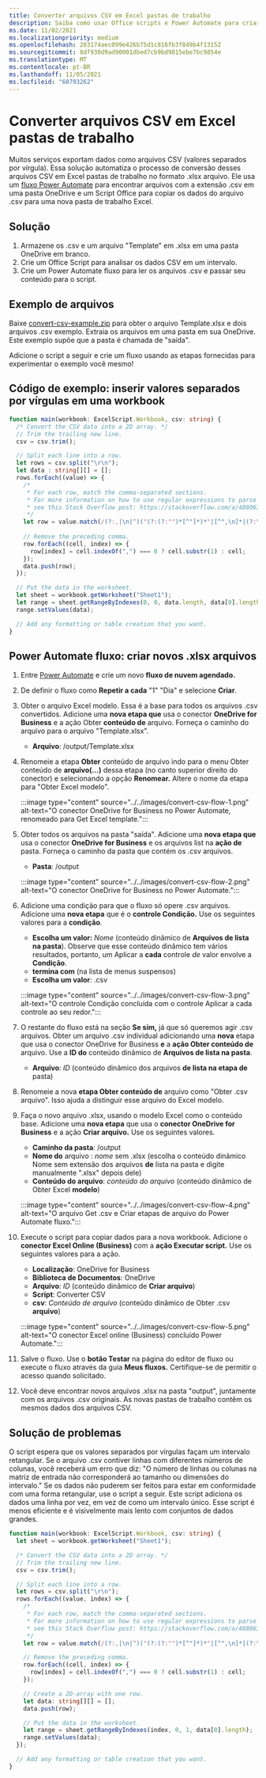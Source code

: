 ```yaml
---
title: Converter arquivos CSV em Excel pastas de trabalho
description: Saiba como usar Office scripts e Power Automate para criar .xlsx arquivos .csv arquivos.
ms.date: 11/02/2021
ms.localizationpriority: medium
ms.openlocfilehash: 203174aec099e426b75d1c816fb3f849b4f13152
ms.sourcegitcommit: 8df930d9ad90001dbed7cb9bd9015ebe7bc9854e
ms.translationtype: MT
ms.contentlocale: pt-BR
ms.lasthandoff: 11/05/2021
ms.locfileid: "60793262"
---
```

# <a name="convert-csv-files-to-excel-workbooks"></a>Converter arquivos CSV em Excel pastas de trabalho

Muitos serviços exportam dados como arquivos CSV (valores separados por vírgula). Essa solução automatiza o processo de conversão desses arquivos CSV em Excel pastas de trabalho no formato .xlsx arquivo. Ele usa um [fluxo Power Automate](https://flow.microsoft.com) para encontrar arquivos com a extensão .csv em uma pasta OneDrive e um Script Office para copiar os dados do arquivo .csv para uma nova pasta de trabalho Excel.

## <a name="solution"></a>Solução

1. Armazene os .csv e um arquivo "Template" em .xlsx em uma pasta OneDrive em branco.
1. Crie um Office Script para analisar os dados CSV em um intervalo.
1. Crie um Power Automate fluxo para ler os arquivos .csv e passar seu conteúdo para o script.

## <a name="sample-files"></a>Exemplo de arquivos

Baixe <a href="https://github.com/OfficeDev/office-scripts-docs/blob/master/docs/resources/samples/convert-csv-example.zip?raw=true">convert-csv-example.zip</a> para obter o arquivo Template.xlsx e dois arquivos .csv exemplo. Extraia os arquivos em uma pasta em sua OneDrive. Este exemplo supõe que a pasta é chamada de "saída".

Adicione o script a seguir e crie um fluxo usando as etapas fornecidas para experimentar o exemplo você mesmo!

## <a name="sample-code-insert-comma-separated-values-into-a-workbook"></a>Código de exemplo: inserir valores separados por vírgulas em uma workbook

```TypeScript
function main(workbook: ExcelScript.Workbook, csv: string) {
  /* Convert the CSV data into a 2D array. */
  // Trim the trailing new line.
  csv = csv.trim();

  // Split each line into a row.
  let rows = csv.split("\r\n");
  let data : string[][] = [];
  rows.forEach((value) => {
    /*
     * For each row, match the comma-separated sections.
     * For more information on how to use regular expressions to parse CSV files,
     * see this Stack Overflow post: https://stackoverflow.com/a/48806378/9227753
     */
    let row = value.match(/(?:,|\n|^)("(?:(?:"")*[^"]*)*"|[^",\n]*|(?:\n|$))/g);
    
    // Remove the preceding comma.
    row.forEach((cell, index) => {
      row[index] = cell.indexOf(",") === 0 ? cell.substr(1) : cell;
    });
    data.push(row);
  });

  // Put the data in the worksheet.
  let sheet = workbook.getWorksheet("Sheet1");
  let range = sheet.getRangeByIndexes(0, 0, data.length, data[0].length);
  range.setValues(data);

  // Add any formatting or table creation that you want.
}
```

## <a name="power-automate-flow-create-new-xlsx-files"></a>Power Automate fluxo: criar novos .xlsx arquivos

1. Entre [Power Automate](https://flow.microsoft.com) e crie um novo **fluxo de nuvem agendado.**
1. De definir o fluxo como **Repetir a cada** "1" "Dia" e selecione **Criar**.
1. Obter o arquivo Excel modelo. Essa é a base para todos os arquivos .csv convertidos. Adicione uma **nova etapa que** usa o conector **OneDrive for Business** e a ação Obter **conteúdo de** arquivo. Forneça o caminho do arquivo para o arquivo "Template.xlsx".
    * **Arquivo**: /output/Template.xlsx
1. Renomeie a etapa **Obter** conteúdo de arquivo indo para o menu Obter conteúdo de **arquivo(...)** dessa etapa (no canto superior direito do conector) e selecionando a opção **Renomear.** Altere o nome da etapa para "Obter Excel modelo".

     :::image type="content" source="../../images/convert-csv-flow-1.png" alt-text="O conector OneDrive for Business no Power Automate, renomeado para Get Excel template.":::
1. Obter todos os arquivos na pasta "saída". Adicione uma **nova etapa que** usa o conector **OneDrive for Business** e os arquivos list na **ação de** pasta. Forneça o caminho da pasta que contém os .csv arquivos.
    * **Pasta**: /output

    :::image type="content" source="../../images/convert-csv-flow-2.png" alt-text="O conector OneDrive for Business no Power Automate.":::
1. Adicione uma condição para que o fluxo só opere .csv arquivos. Adicione uma **nova etapa** que é o **controle Condição.** Use os seguintes valores para a **condição**.
    * **Escolha um valor:** *Nome* (conteúdo dinâmico de **Arquivos de lista na pasta**). Observe que esse conteúdo dinâmico tem vários resultados, portanto, um Aplicar a **cada** controle *de* valor envolve a **Condição**.
    * **termina com** (na lista de menus suspensos)
    * **Escolha um valor**: .csv

    :::image type="content" source="../../images/convert-csv-flow-3.png" alt-text="O controle Condição concluída com o controle Aplicar a cada controle ao seu redor.":::
1. O restante do fluxo está na seção **Se sim,** já que só queremos agir .csv arquivos. Obter um arquivo .csv individual adicionando uma **nova** etapa que usa o conector OneDrive for Business **e** a **ação Obter conteúdo de** arquivo. Use a **ID do** conteúdo dinâmico de **Arquivos de lista na pasta**.
    * **Arquivo**: *ID* (conteúdo dinâmico dos arquivos **de lista na etapa de** pasta)
1. Renomeie a nova **etapa Obter conteúdo de** arquivo como "Obter .csv arquivo". Isso ajuda a distinguir esse arquivo do Excel modelo.
1. Faça o novo arquivo .xlsx, usando o modelo Excel como o conteúdo base. Adicione uma **nova etapa** que usa o **conector OneDrive for Business** e a ação **Criar arquivo.** Use os seguintes valores.
    * **Caminho da pasta**: /output
    * **Nome do** arquivo : *nome* sem .xlsx (escolha o conteúdo dinâmico Nome sem extensão dos arquivos **de** lista na pasta e digite manualmente ".xlsx" depois dele)
    * **Conteúdo do arquivo**: *conteúdo do arquivo* (conteúdo dinâmico de Obter Excel **modelo**)

     :::image type="content" source="../../images/convert-csv-flow-4.png" alt-text="O arquivo Get .csv e Criar etapas de arquivo do Power Automate fluxo.":::
1. Execute o script para copiar dados para a nova workbook. Adicione o **conector Excel Online (Business)** com a **ação Executar script.** Use os seguintes valores para a ação.
    * **Localização**: OneDrive for Business
    * **Biblioteca de Documentos**: OneDrive
    * **Arquivo**: *ID* (conteúdo dinâmico de **Criar arquivo**)
    * **Script**: Converter CSV
    * **csv**: *Conteúdo de arquivo* (conteúdo dinâmico de Obter .csv **arquivo**)

    :::image type="content" source="../../images/convert-csv-flow-5.png" alt-text="O conector Excel online (Business) concluído Power Automate.":::
1. Salve o fluxo. Use o **botão Testar** na página do editor de fluxo ou execute o fluxo através da guia **Meus fluxos.** Certifique-se de permitir o acesso quando solicitado.
1. Você deve encontrar novos arquivos .xlsx na pasta "output", juntamente com os arquivos .csv originais. As novas pastas de trabalho contêm os mesmos dados dos arquivos CSV.

## <a name="troubleshooting"></a>Solução de problemas

O script espera que os valores separados por vírgulas façam um intervalo retangular. Se o arquivo .csv contiver linhas com diferentes números de colunas, você receberá um erro que diz: "O número de linhas ou colunas na matriz de entrada não corresponderá ao tamanho ou dimensões do intervalo." Se os dados não puderem ser feitos para estar em conformidade com uma forma retangular, use o script a seguir. Este script adiciona os dados uma linha por vez, em vez de como um intervalo único. Esse script é menos eficiente e é visivelmente mais lento com conjuntos de dados grandes.

```TypeScript
function main(workbook: ExcelScript.Workbook, csv: string) {
  let sheet = workbook.getWorksheet("Sheet1");

  /* Convert the CSV data into a 2D array. */
  // Trim the trailing new line.
  csv = csv.trim();

  // Split each line into a row.
  let rows = csv.split("\r\n");
  rows.forEach((value, index) => {
    /*
     * For each row, match the comma-separated sections.
     * For more information on how to use regular expressions to parse CSV files,
     * see this Stack Overflow post: https://stackoverflow.com/a/48806378/9227753
     */
    let row = value.match(/(?:,|\n|^)("(?:(?:"")*[^"]*)*"|[^",\n]*|(?:\n|$))/g);

    // Remove the preceding comma.
    row.forEach((cell, index) => {
      row[index] = cell.indexOf(",") === 0 ? cell.substr(1) : cell;
    });

    // Create a 2D-array with one row.
    let data: string[][] = [];
    data.push(row);

    // Put the data in the worksheet.
    let range = sheet.getRangeByIndexes(index, 0, 1, data[0].length);
    range.setValues(data);
  });

  // Add any formatting or table creation that you want.
}
```
